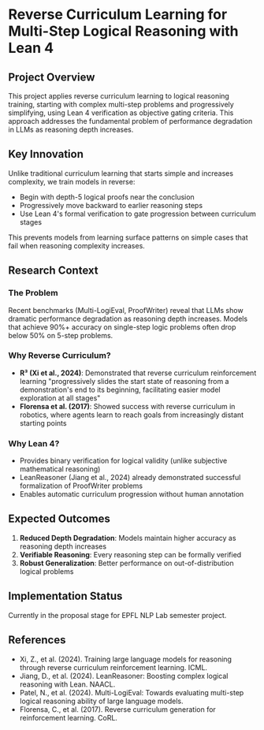 # Reverse Curriculum Learning for Multi-Step Logical Reasoning with Lean 4

## Project Overview

This project applies reverse curriculum learning to logical reasoning training, starting with complex multi-step problems and progressively simplifying, using Lean 4 verification as objective gating criteria. This approach addresses the fundamental problem of performance degradation in LLMs as reasoning depth increases.

## Key Innovation

Unlike traditional curriculum learning that starts simple and increases complexity, we train models in reverse:
- Begin with depth-5 logical proofs near the conclusion
- Progressively move backward to earlier reasoning steps
- Use Lean 4's formal verification to gate progression between curriculum stages

This prevents models from learning surface patterns on simple cases that fail when reasoning complexity increases.

## Research Context

### The Problem
Recent benchmarks (Multi-LogiEval, ProofWriter) reveal that LLMs show dramatic performance degradation as reasoning depth increases. Models that achieve 90%+ accuracy on single-step logic problems often drop below 50% on 5-step problems.

### Why Reverse Curriculum?
- **R³ (Xi et al., 2024)**: Demonstrated that reverse curriculum reinforcement learning "progressively slides the start state of reasoning from a demonstration's end to its beginning, facilitating easier model exploration at all stages"
- **Florensa et al. (2017)**: Showed success with reverse curriculum in robotics, where agents learn to reach goals from increasingly distant starting points

### Why Lean 4?
- Provides binary verification for logical validity (unlike subjective mathematical reasoning)
- LeanReasoner (Jiang et al., 2024) already demonstrated successful formalization of ProofWriter problems
- Enables automatic curriculum progression without human annotation
  
## Expected Outcomes

1. **Reduced Depth Degradation**: Models maintain higher accuracy as reasoning depth increases
2. **Verifiable Reasoning**: Every reasoning step can be formally verified
3. **Robust Generalization**: Better performance on out-of-distribution logical problems

## Implementation Status

Currently in the proposal stage for EPFL NLP Lab semester project.

## References

- Xi, Z., et al. (2024). Training large language models for reasoning through reverse curriculum reinforcement learning. ICML.
- Jiang, D., et al. (2024). LeanReasoner: Boosting complex logical reasoning with Lean. NAACL.
- Patel, N., et al. (2024). Multi-LogiEval: Towards evaluating multi-step logical reasoning ability of large language models.
- Florensa, C., et al. (2017). Reverse curriculum generation for reinforcement learning. CoRL.
